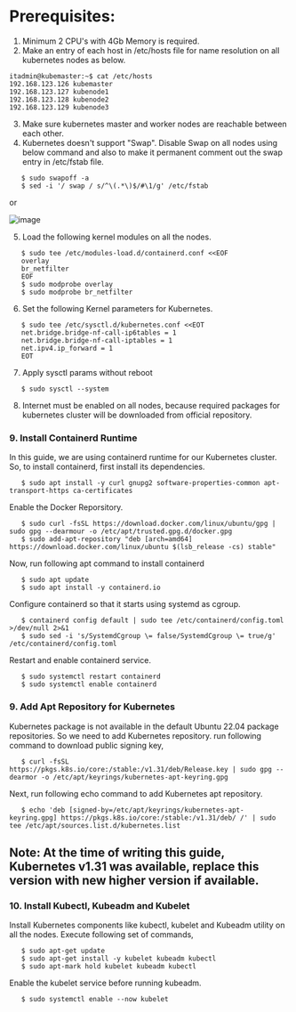 # Prerequisites:
1. Minimum 2 CPU's with 4Gb Memory is required.
2. Make an entry of each host in /etc/hosts file for name resolution on all kubernetes nodes as below.

```
itadmin@kubemaster:~$ cat /etc/hosts
192.168.123.126 kubemaster
192.168.123.127 kubenode1
192.168.123.128 kubenode2
192.168.123.129 kubenode3
```

3. Make sure kubernetes master and worker nodes are reachable between each other.
4. Kubernetes doesn't support "Swap". Disable Swap on all nodes using below command and also to make it permanent comment out the swap entry in /etc/fstab file.

```
   $ sudo swapoff -a
   $ sed -i '/ swap / s/^\(.*\)$/#\1/g' /etc/fstab
```
   or
   
   ![image](https://github.com/user-attachments/assets/df752cfb-58ba-44ec-9d6a-c3c0eb77440e)

5. Load the following kernel modules on all the nodes.
```
   $ sudo tee /etc/modules-load.d/containerd.conf <<EOF
   overlay
   br_netfilter
   EOF
   $ sudo modprobe overlay
   $ sudo modprobe br_netfilter
```
6. Set the following Kernel parameters for Kubernetes.
```
   $ sudo tee /etc/sysctl.d/kubernetes.conf <<EOT
   net.bridge.bridge-nf-call-ip6tables = 1
   net.bridge.bridge-nf-call-iptables = 1
   net.ipv4.ip_forward = 1
   EOT
```

7. Apply sysctl params without reboot
```
   $ sudo sysctl --system
```
8. Internet must be enabled on all nodes, because required packages for kubernetes cluster will be downloaded from official repository.
### 9. Install Containerd Runtime
   In this guide, we are using containerd runtime for our Kubernetes cluster. So, to install containerd, first install its dependencies.
```
   $ sudo apt install -y curl gnupg2 software-properties-common apt-transport-https ca-certificates
```

Enable the Docker Reporsitory.
```
   $ sudo curl -fsSL https://download.docker.com/linux/ubuntu/gpg | sudo gpg --dearmour -o /etc/apt/trusted.gpg.d/docker.gpg
   $ sudo add-apt-repository "deb [arch=amd64] https://download.docker.com/linux/ubuntu $(lsb_release -cs) stable"
```
Now, run following apt command to install containerd
```
   $ sudo apt update
   $ sudo apt install -y containerd.io
```
Configure containerd so that it starts using systemd as cgroup.
```
   $ containerd config default | sudo tee /etc/containerd/config.toml >/dev/null 2>&1
   $ sudo sed -i 's/SystemdCgroup \= false/SystemdCgroup \= true/g' /etc/containerd/config.toml
```
Restart and enable containerd service.
```
   $ sudo systemctl restart containerd
   $ sudo systemctl enable containerd
```

### 9. Add Apt Repository for Kubernetes
   Kubernetes package is not available in the default Ubuntu 22.04 package repositories. So we need to add Kubernetes repository. run following command to download public signing key,
```
   $ curl -fsSL https://pkgs.k8s.io/core:/stable:/v1.31/deb/Release.key | sudo gpg --dearmor -o /etc/apt/keyrings/kubernetes-apt-keyring.gpg
```
Next, run following echo command to add Kubernetes apt repository.
```
   $ echo 'deb [signed-by=/etc/apt/keyrings/kubernetes-apt-keyring.gpg] https://pkgs.k8s.io/core:/stable:/v1.31/deb/ /' | sudo tee /etc/apt/sources.list.d/kubernetes.list
```
## Note: At the time of writing this guide, Kubernetes v1.31 was available, replace this version with new higher version if available.

### 10. Install Kubectl, Kubeadm and Kubelet
Install Kubernetes components like kubectl, kubelet and Kubeadm utility on all the nodes. Execute following set of commands,
```
   $ sudo apt-get update
   $ sudo apt-get install -y kubelet kubeadm kubectl
   $ sudo apt-mark hold kubelet kubeadm kubectl
```
Enable the kubelet service before running kubeadm.
```
   $ sudo systemctl enable --now kubelet
```
